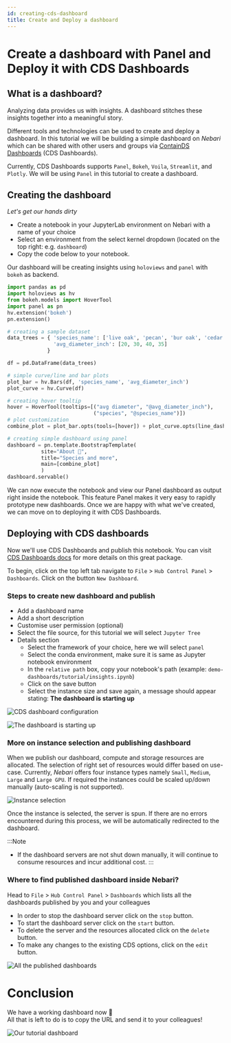 ```yaml
---
id: creating-cds-dashboard
title: Create and Deploy a dashboard
---
```


# Create a dashboard with Panel and Deploy it with CDS Dashboards

## What is a dashboard?

Analyzing data provides us with insights. A dashboard stitches these insights together into a meaningful story.

Different tools and technologies can be used to create and deploy a dashboard. In this tutorial
we will be building a simple dashboard on _Nebari_ which can be shared with other users and groups via
[ContainDS Dashboards](https://cdsdashboards.readthedocs.io/en/stable/) (CDS Dashboards).

Currently, CDS Dashboards supports `Panel`, `Bokeh`, `Voila`, `Streamlit`, and `Plotly`.
We will be using `Panel` in this tutorial to create a dashboard.

## Creating the dashboard

_Let's get our hands dirty_

- Create a notebook in your JupyterLab environment on Nebari with a name of your choice
- Select an environment from the select kernel dropdown (located on the top right: e.g. `dashboard`)
- Copy the code below to your notebook.

Our dashboard will be creating insights using `holoviews` and `panel` with `bokeh` as backend.

```python
import pandas as pd
import holoviews as hv
from bokeh.models import HoverTool
import panel as pn
hv.extension('bokeh')
pn.extension()

# creating a sample dataset
data_trees = { 'species_name': ['live oak', 'pecan', 'bur oak', 'cedar elm'],
               'avg_diameter_inch': [20, 30, 40, 35]
             }

df = pd.DataFrame(data_trees)

# simple curve/line and bar plots
plot_bar = hv.Bars(df, 'species_name', 'avg_diameter_inch')
plot_curve = hv.Curve(df)

# creating hover tooltip
hover = HoverTool(tooltips=[("avg diameter", "@avg_diameter_inch"),
                            ("species", "@species_name")])
# plot customization
combine_plot = plot_bar.opts(tools=[hover]) + plot_curve.opts(line_dash='dashed')

# creating simple dashboard using panel
dashboard = pn.template.BootstrapTemplate(
           site="About 🌳",
           title="Species and more",
           main=[combine_plot]
           )
dashboard.servable()
```

We can now execute the notebook and view our Panel dashboard as output right inside the notebook. This feature Panel makes it very easy to rapidly prototype new dashboards. Once we are happy with what we've created, we can move on to deploying it with CDS Dashboards.

## Deploying with CDS dashboards

Now we'll use CDS Dashboards and publish this notebook. You can visit [CDS Dashboards docs](https://cdsdashboards.readthedocs.io/en/stable/) for more details on this great package.

To begin, click on the top left tab navigate to `File` > `Hub Control Panel` > `Dashboards`. Click on the button `New Dashboard`.

### Steps to create new dashboard and publish

- Add a dashboard name
- Add a short description
- Customise user permission (optional)
- Select the file source, for this tutorial we will select `Jupyter Tree`
- Details section
  - Select the framework of your choice, here we will select `panel`
  - Select the conda environment, make sure it is same as Jupyter notebook environment
  - In the `relative path` box, copy your notebook's path (example: `demo-dashboards/tutorial/insights.ipynb`)
  - Click on the save button
  - Select the instance size and save again, a message should appear stating: **The dashboard is starting up**

![CDS dashboard configuration](/img/cds_details.png)

![The dashboard is starting up](/img/dashboard_starting_up.png)

### More on instance selection and publishing dashboard

When we publish our dashboard, compute and storage resources are allocated. The selection of right set of resources
would differ based on use-case. Currently, _Nebari_ offers four instance types namely `Small`, `Medium`, `Large` and `Large GPU`.
If required the instances could be scaled up/down manually (auto-scaling is not supported).

![Instance selection](/img/select_instance.png)

Once the instance is selected, the server is spun. If there are no errors encountered during this process, we will
be automatically redirected to the dashboard.

:::Note
- If the dashboard servers are not shut down manually, it will continue to consume resources and incur additional cost.
:::

### Where to find published dashboard inside Nebari?

Head to `File` > `Hub Control Panel` > `Dashboards` which lists all the dashboards published by you and your colleagues

- In order to stop the dashboard server click on the `stop` button.
- To start the dashboard server click on the `start` button.
- To delete the server and the resources allocated click on the `delete` button.
- To make any changes to the existing CDS options, click on the `edit` button.

![All the published dashboards](/img/all_dashboards.png)

# Conclusion

We have a working dashboard now 🎉  
All that is left to do is to copy the URL and send it to your colleagues!

![Our tutorial dashboard](/img/dashboard.png)
